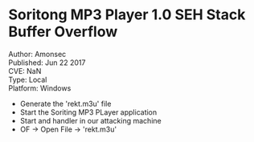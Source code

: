 Soritong MP3 Player 1.0 SEH Stack Buffer Overflow
=================================================

Author: Amonsec</br>
Published: Jun 22 2017</br>
CVE: NaN</br>
Type: Local</br>
Platform: Windows</br>

- Generate the 'rekt.m3u' file
- Start the Soriting MP3 PLayer application
- Start and handler in our attacking machine
- OF -> Open File -> 'rekt.m3u'
